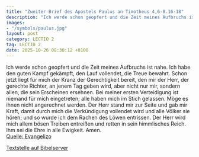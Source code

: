 ```yaml
---
title: "Zweiter Brief des Apostels Paulus an Timotheus 4,6-8.16-18"
description: "Ich werde schon geopfert und die Zeit meines Aufbruchs ist nahe. Ich habe den guten Kampf gekämpft, den Lauf vollendet, die Treue bewahrt. Schon jetzt liegt für mich der Kranz der Gerechtigkeit bereit, den mir der Herr, der gerechte Richter, an jenem Tag geben wird, aber nicht nu...."
images:
- "/symbols/paulus.jpg"
layout: post
category: LECTIO 2
tag: LECTIO 2
date: 2025-10-26 08:30:12 +0100
---
```

Ich werde schon geopfert und die Zeit meines Aufbruchs ist nahe.
Ich habe den guten Kampf gekämpft, den Lauf vollendet, die Treue bewahrt.
Schon jetzt liegt für mich der Kranz der Gerechtigkeit bereit, den mir der Herr, der gerechte Richter, an jenem Tag geben wird, aber nicht nur mir, sondern allen, die sein Erscheinen ersehnen.<!--more-->
Bei meiner ersten Verteidigung ist niemand für mich eingetreten; alle haben mich im Stich gelassen. Möge es ihnen nicht angerechnet werden.
Der Herr stand mir zur Seite und gab mir Kraft, damit durch mich die Verkündigung vollendet wird und alle Völker sie hören; und so wurde ich dem Rachen des Löwen entrissen.
Der Herr wird mich allem bösen Treiben entreißen und retten in sein himmlisches Reich. Ihm sei die Ehre in alle Ewigkeit. Amen.<br>
[Quelle: Evangelizo](https://evangeliumtagfuertag.org/DE/gospel)

[Textstelle auf Bibelserver](https://www.bibleserver.com/EU/2.Timotheus4,6-8.16-18)
